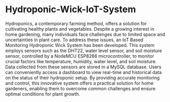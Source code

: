 # Hydroponic-Wick-IoT-System
Hydroponics, a contemporary farming method, offers a solution for cultivating healthy plants and vegetables. Despite a growing interest in home gardening, many individuals face challenges due to limited space and uncertainties in plant care. To address these issues, an IoT Based Monitoring Hydroponic Wick System has been developed. This system employs sensors such as the DHT22, water level sensor, and soil moisture sensor, controlled by a NodeMCU ESP8266 microcontroller, to monitor crucial factors like temperature, humidity, water level, and soil moisture. Data collected from these sensors are stored in a MySQL database. Users can conveniently access a dashboard to view real-time and historical data on the status of their hydroponic setup. By providing accurate monitoring and control, this innovative system offers a practical solution for home gardeners, enabling them to overcome common challenges and ensure optimal conditions for plant growth.
